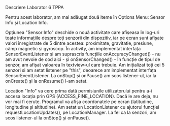 Descriere Laborator 6 TPPA

Pentru acest laborator, am mai adăugat două iteme în Options Menu: Sensor Info și Location Info.

Opțiunea "Sensor Info" deschide o nouă activitate care afișeasa în log-uri toate informațiile despre toți senzorii din dispozitiv, iar pe ecran sunt afișate valori înregistrate de 5 dintre acestea: proximitate, gravitatie, presiune, câmp magnetic și gyroscop. În activity, am implementat interfața SensorEventListener și am suprascris funcțiile onAccuracyChanged() - nu am avut nevoie de cod aici - și onSensorChanged() - În funcție de tipul de senzor, am afișat valoarea în textview-ul care trebuie. Am inițializat toți cei 5 senzori si am setat listener pe "this", deoarece am implementat interfața SensorEventListener. La onStop() și onPause() am scos listener-ul, iar la onCreate() și la onResume() l-am setat.

Location "Info" va cere prima dată permisiunile utilizatorului pentru a-i accesa locația prin GPS (ACCESS_FINE_LOCATION). Dacă le are deja, nu vor mai fi cerute. Programul va afișa coordonatele pe ecran (latitudine, longitudine și altitudine). Am setat un LocationListener cu ajutorul funcției requestLocationUpdates(), pe LocationManager. La fel ca la senzori, am scos listener-ul la onStop() și onPause().
